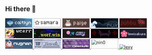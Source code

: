 ## Hi there 👋

<head>
	<link rel="stylesheet" href"88x31/buttons.css">
</head>
<div class="container88x31">
<a href="https://caitlyn.moe/">
			<img
				src="88x31/buttons/caitlyn88x31.png"
				alt="my site"
				width="88"
				height="31"
				title="my site"
			/>
		</a>
	<a href="https://khcrysalis.dev/">
			<img
				src="88x31/buttons/samara88x31.png"
				alt="sammy"
				width="88"
				height="31"
				title="sammy"
			/>
		</a>
		<a href="https://codeberg.org/paige">
			<img
				src="88x31/buttons/paige88x31.gif"
				alt="paige"
				width="88"
				height="31"
				title="paige"
			/>
		</a>
	<a href="https://acpi.at/">
			<img
				src="88x31/buttons/livia88x31.gif"
				alt="livia"
				width="88"
				height="31"
				title="livia"
			/>
		</a>
		<a href="https://github.com/puhboo">
			<img
				src="88x31/buttons/puhbu88x31.gif"
				alt="puhbu"
				width="88"
				height="31"
				title="puhbu"
			/>
		</a>
	<a href="https://wearr.dev/">
			<img
				src="88x31/buttons/wear88x31.gif"
				alt="wearr"
				width="88"
				height="31"
				title="wearr"
			/>
		</a>
		<a href="https://worf.win/">
			<img
				src="88x31/buttons/worf88x31.gif"
				alt="worf"
				width="88"
				height="31"
				title="worf"
			/>
		</a>
		<a href="https://amy.rip/">
			<img
				src="88x31/buttons/amy88x31.png"
				alt="amy"
				width="88"
				height="31"
				title="amy"
			/>
		</a>
		<a href="https://lumina0machina.github.io/">
			<img
				src="88x31/buttons/lumina88x31.png"
				alt="lumina"
				width="88"
				height="31"
				title="lumina"
			/>	
		</a>
		<a href="https://lewisakura.moe/">
			<img
				src="88x31/buttons/lewisakura88x31.png"
				alt="lewi"
				width="88"
				height="31"
				title="lewi"
			/>	
		</a>
	<a href="https://mugman.tech/">
			<img
				src="88x31/buttons/mugman88x31.gif"
				alt="mugman"
				width="88"
				height="31"
				title="mugman"
			/>
		</a>
	<a href="https://panbread.codeberg.page/">
			<img
				src="88x31/buttons/panbread88x31.png"
				alt="panbread"
				width="88"
				height="31"
				title="panbread"
			/>
		</a>
		<a href="https://github.com/rniii">
			<img
				src="88x31/buttons/rini88x31.png"
				alt="rini"
				width="88"
				height="31"
				title="rini"
			/>
		</a>
	<a href="https://nin0.dev" rel="nofollow">
			<img
				src="https://files.nin0.dev/88x31.png"
				width="88"
				height="31"
				title="nin0"
			/>
		</a>
		<a href="https://uncutified.moe" rel="nofollow">
			<img
				src="https://uncutified.moe/88x31.gif"
				width="88"
				height="31"
				title="lexy"
				alt="lexy"
			/>
		</a>
</div>
